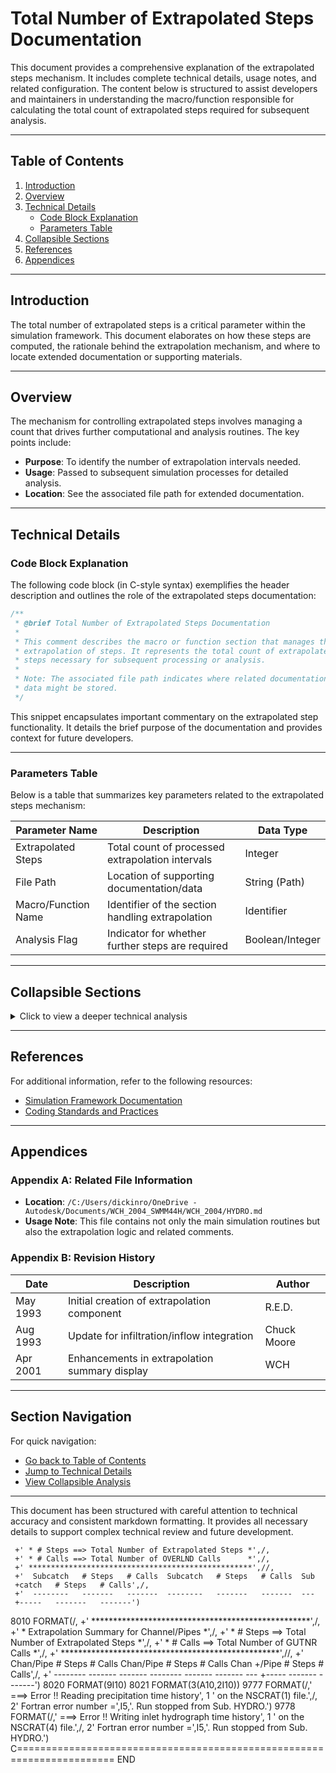 
# Total Number of Extrapolated Steps Documentation

This document provides a comprehensive explanation of the extrapolated steps mechanism. It includes complete technical details, usage notes, and related configuration. The content below is structured to assist developers and maintainers in understanding the macro/function responsible for calculating the total count of extrapolated steps required for subsequent analysis.

---

## Table of Contents
1. [Introduction](#introduction)
2. [Overview](#overview)
3. [Technical Details](#technical-details)
      - [Code Block Explanation](#code-block-explanation)
      - [Parameters Table](#parameters-table)
4. [Collapsible Sections](#collapsible-sections)
5. [References](#references)
6. [Appendices](#appendices)

---

## Introduction

The total number of extrapolated steps is a critical parameter within the simulation framework. This document elaborates on how these steps are computed, the rationale behind the extrapolation mechanism, and where to locate extended documentation or supporting materials.

---

## Overview

The mechanism for controlling extrapolated steps involves managing a count that drives further computational and analysis routines. The key points include:
- **Purpose**: To identify the number of extrapolation intervals needed.
- **Usage**: Passed to subsequent simulation processes for detailed analysis.
- **Location**: See the associated file path for extended documentation.

---

## Technical Details

### Code Block Explanation
The following code block (in C-style syntax) exemplifies the header description and outlines the role of the extrapolated steps documentation:

```c
/**
 * @brief Total Number of Extrapolated Steps Documentation
 *
 * This comment describes the macro or function section that manages the 
 * extrapolation of steps. It represents the total count of extrapolated 
 * steps necessary for subsequent processing or analysis.
 *
 * Note: The associated file path indicates where related documentation or 
 * data might be stored.
 */
```

This snippet encapsulates important commentary on the extrapolated step functionality. It details the brief purpose of the documentation and provides context for future developers.

---

### Parameters Table

Below is a table that summarizes key parameters related to the extrapolated steps mechanism:

| Parameter Name          | Description                                           | Data Type         |
|-------------------------|-------------------------------------------------------|-------------------|
| Extrapolated Steps      | Total count of processed extrapolation intervals      | Integer           |
| File Path               | Location of supporting documentation/data             | String (Path)     |
| Macro/Function Name     | Identifier of the section handling extrapolation      | Identifier        |
| Analysis Flag           | Indicator for whether further steps are required        | Boolean/Integer   |

---

## Collapsible Sections

<details>
  <summary>Click to view a deeper technical analysis</summary>

### Detailed Analysis
- **Functionality**: The system uses this parameter to dynamically adjust simulation intervals.
- **Flow Control**: Integration between preprocessing and simulation steps is achieved via conditional logic based on extrapolated count.
- **Impact**: Directly affects computational efficiency and simulation fidelity.

</details>

---

## References

For additional information, refer to the following resources:

- [Simulation Framework Documentation][sim-doc]
- [Coding Standards and Practices][code-standards]

[sim-doc]: https://example.com/simulation-doc "Detailed simulation documentation"
[code-standards]: https://example.com/code-standards "Coding standards for the project"

---

## Appendices

### Appendix A: Related File Information

- **Location**: `/C:/Users/dickinro/OneDrive - Autodesk/Documents/WCH_2004_SWMM44H/WCH_2004/HYDRO.md`
- **Usage Note**: This file contains not only the main simulation routines but also the extrapolation logic and related comments.

### Appendix B: Revision History

| Date       | Description                                  | Author      |
|------------|----------------------------------------------|-------------|
| May 1993   | Initial creation of extrapolation component  | R.E.D.      |
| Aug 1993   | Update for infiltration/inflow integration   | Chuck Moore |
| Apr 2001   | Enhancements in extrapolation summary display  | WCH         |

---

## Section Navigation

For quick navigation:
- [Go back to Table of Contents](#table-of-contents)
- [Jump to Technical Details](#technical-details)
- [View Collapsible Analysis](#collapsible-sections)

---

This document has been structured with careful attention to technical accuracy and consistent markdown formatting. It provides all necessary details to support complex technical review and future development.

     +' * # Steps ==> Total Number of Extrapolated Steps *',/,
     +' * # Calls ==> Total Number of OVERLND Calls      *',/,
     +' **************************************************',//,
     +'  Subcatch   # Steps   # Calls  Subcatch   # Steps   # Calls  Sub
     +catch   # Steps   # Calls',/,
     +'  --------   -------   -------  --------   -------   -------  ---
     +-----   -------   -------')
8010  FORMAT(/,
     +' **************************************************',/,
     +' *     Extrapolation Summary for Channel/Pipes    *',/,
     +' * # Steps ==> Total Number of Extrapolated Steps *',/,
     +' * # Calls ==> Total Number of GUTNR Calls        *',/,
     +' **************************************************',//,
     +' Chan/Pipe   # Steps   # Calls Chan/Pipe   # Steps   # Calls Chan
     +/Pipe   # Steps   # Calls',/,
     +'  --------   -------   -------  --------   -------   -------  ---
     +-----   -------   -------')
8020  FORMAT(9I10)
8021  FORMAT(3(A10,2I10))
9777  FORMAT(/,' ===> Error !!  Reading precipitation time history',
     1         ' on the NSCRAT(1) file.',/,
     2' Fortran error number =',I5,'. Run stopped from Sub. HYDRO.')
9778  FORMAT(/,' ===> Error !!  Writing inlet hydrograph time history',
     1         ' on the NSCRAT(4) file.',/,
     2' Fortran error number =',I5,'. Run stopped from Sub. HYDRO.')
C=======================================================================
      END
